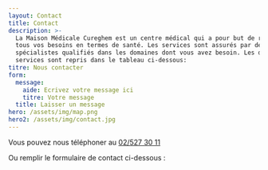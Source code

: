 ```yaml
---
layout: Contact
title: Contact
description: >-
  La Maison Médicale Cureghem est un centre médical qui a pour but de répondre à
  tous vos besoins en termes de santé. Les services sont assurés par des
  spécialistes qualifiés dans les domaines dont vous avez besoin. Les différents
  services sont repris dans le tableau ci-dessous:
titre: Nous contacter
form:
  message:
    aide: Ecrivez votre message ici
    titre: Votre message
  title: Laisser un message
hero: /assets/img/map.png
hero2: /assets/img/contact.jpg
---
```


Vous pouvez nous téléphoner au [02/527 30 11](tel:025273011)

Ou remplir le formulaire de contact ci-dessous :
